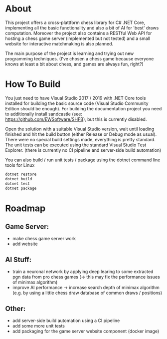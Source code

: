 # About

This project offers a cross-plattform chess library for C# .NET Core, implementing all the basic functionality and also a bit of AI for 'best' draws computation. Moreover the project also contains a RESTful Web API for hosting a chess game server (implemented but not tested) and a small website for interactive matchmaking is also planned.

The main purpose of the project is learning and trying out new programming techniques. (I've chosen a chess game because everyone knows at least a bit about chess, and games are always fun, right?)

# How To Build

You just need to have Visual Studio 2017 / 2019 with .NET Core tools installed for building the basic source code (Visual Studio Community Edition should be enough). For building the documentation project you need to additionally install sandcastle (see: https://github.com/EWSoftware/SHFB), but this is currently disabled.

Open the solution with a suitable Visual Studio version, wait until loading finished and hit the build button (either Release or Debug mode as usual). There were no special build settings made, everything is pretty standard. The unit tests can be executed using the standard Visual Studio Test Explorer. (there is currently no CI pipeline and server-side build automation)

You can also build / run unit tests / package using the dotnet command line tools for Linux
```sh
dotnet restore
dotnet build
dotnet test
dotnet package
```

# Roadmap

## Game Server:

- make chess game server work
- add website

## AI Stuff:

- train a neuronal network by applying deep learing to some extracted pgn data from pro chess games (-> this may fix the performance issues of minimax algorithm)
- improve AI performance -> increase search depth of minimax algorithm (e.g. by using a little chess draw database of common draws / positions)

## Other:
- add server-side build automation using a CI pipeline
- add some more unit tests
- add packaging for the game server website component (docker image)
